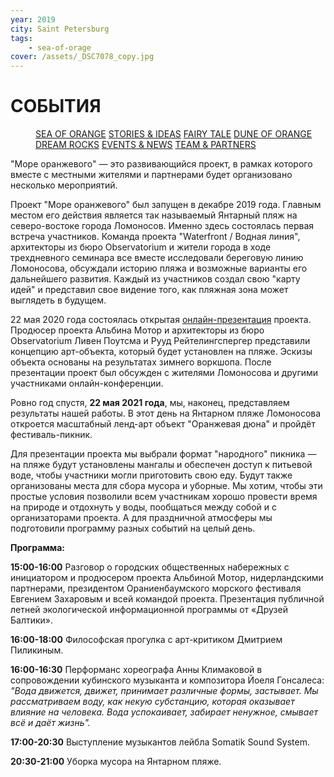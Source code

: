 ```yaml
---
year: 2019
city: Saint Petersburg
tags:
    - sea-of-orage
cover: /assets/_DSC7078_copy.jpg
---
```


# СОБЫТИЯ

<Menu>
<a href="/sea-of-orange">SEA OF ORANGE</a>
<a href="/sea-of-orange/stories-and-ideas">STORIES & IDEAS</a>
<a href="/sea-of-orange/fairytale">FAIRY TALE</a>
<a href="/sea-of-orange/dune-of-orange">DUNE OF ORANGE</a>
<a href="/sea-of-orange/dreamrocks">DREAM ROCKS</a>
<a href="/sea-of-orange/events-and-news">EVENTS & NEWS</a>
<a href="/sea-of-orange/team-and-partners">TEAM & PARTNERS</a>
</Menu>

"Море оранжевого" — это развивающийся  проект, в рамках которого вместе с местными жителями и партнерами будет организовано несколько мероприятий.

Проект "Море оранжевого" был запущен в декабре 2019 года. Главным местом его действия является так называемый Янтарный пляж на северо-востоке города Ломоносов. Именно здесь состоялась первая встреча участников. Команда проекта "Waterfront / Водная линия", архитекторы из бюро Observatorium и жители города в ходе трехдневного семинара все вместе исследовали береговую линию Ломоносова, обсуждали историю пляжа и возможные варианты его дальнейшего развития. Каждый из участников создал свою "карту идей" и представил свое видение того, как пляжная зона может выглядеть в будущем.

22 мая 2020 года состоялась открытая [онлайн-презентация](https://www.youtube.com/watch?v=8fta_muHcm0) проекта. Продюсер проекта Альбина Мотор и архитекторы из бюро Observatorium Ливен Поутсма и Рууд Рейтелингспергер представили концепцию арт-объекта, который будет установлен на пляже. Эскизы объекта основаны на результатах зимнего воркшопа. После презентации проект был обсужден с жителями Ломоносова и другими участниками онлайн-конференции.

Ровно год спустя, **22 мая 2021 года**, мы, наконец, представляем результаты нашей работы. В этот день на Янтарном пляже Ломоносова откроется масштабный ленд-арт объект "Оранжевая дюна" и пройдёт фестиваль-пикник.

Для презентации проекта мы выбрали формат "народного" пикника —  на пляже будут установлены мангалы и обеспечен доступ к питьевой воде, чтобы участники могли приготовить свою еду. Будут также организованы места для сбора мусора и уборные. Мы хотим, чтобы эти простые условия позволили всем участникам хорошо провести время на природе и отдохнуть у воды, пообщаться между собой и с организаторами проекта. А для праздничной атмосферы мы подготовили программу разных событий на целый день.

**Программа:**

**15:00-16:00** Разговор о городских общественных набережных с инициатором и продюсером проекта Альбиной Мотор, нидерландскими партнерами, президентом Ораниенбаумского морского фестиваля Евгением Захаровым и всей командой проекта. Презентация публичной летней экологической информационной программы от «Друзей Балтики».

**16:00-18:00** Философская прогулка с арт-критиком Дмитрием Пиликиным.

**16:00-16:30** Перформанс хореографа Анны Климаковой в сопровождении кубинского музыканта и композитора Йоеля Гонсалеса: *"Вода движется, движет, принимает различные формы, застывает. Мы рассматриваем воду, как некую субстанцию, которая оказывает влияние на человека. Вода успокаивает, забирает ненужное, смывает всё и даёт жизнь".*

**17:00-20:30** Выступление музыкантов лейбла Somatik Sound System. 

**20:30-21:00** Уборка мусора на Янтарном пляже.



